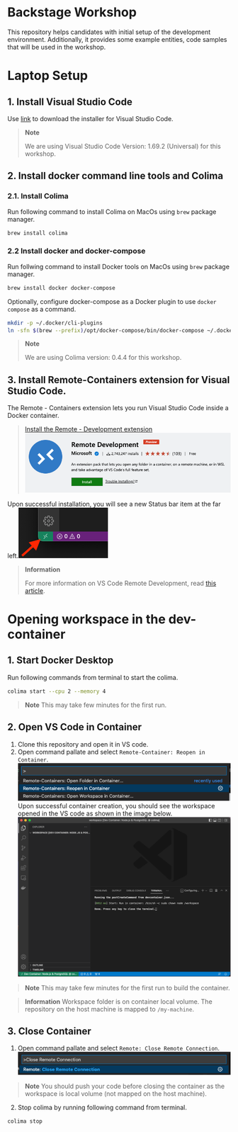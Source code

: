 # Backstage Workshop

This repository helps candidates with initial setup of the development environment. Additionally, it provides some example entities, code samples that will be used in the workshop.

# Laptop Setup

## 1. Install Visual Studio Code
Use [link](https://code.visualstudio.com/download) to download the installer for Visual Studio Code.

> **Note**
>
> We are using Visual Studio Code Version: 1.69.2 (Universal) for this workshop.

## 2. Install docker command line tools and Colima
### 2.1. Install Colima
Run following command to install Colima on MacOs using `brew` package manager.
```sh
brew install colima
```

### 2.2 Install docker and docker-compose
Run follwing command to install Docker tools on MacOs using `brew` package manager.
```sh
brew install docker docker-compose
```

Optionally, configure docker-compose as a Docker plugin to use `docker compose` as a command.
```sh
mkdir -p ~/.docker/cli-plugins
ln -sfn $(brew --prefix)/opt/docker-compose/bin/docker-compose ~/.docker/cli-plugins/docker-compose
```

> **Note**
>
> We are using Colima version: 0.4.4 for this workshop.

## 3. Install Remote-Containers extension for Visual Studio Code.

The Remote - Containers extension lets you run Visual Studio Code inside a Docker container.

> [Install the Remote - Development extension](vscode:extension/ms-vscode-remote.vscode-remote-extensionpack)
![Remote Development Extension](images/RemoteDevelopmentExtension.png)

Upon successful installation, you will see a new Status bar item at the far left.![Check installation](images/CheckInstallation.png)

> **Information**
>
> For more information on VS Code Remote Development, read [this article](https://code.visualstudio.com/docs/remote/remote-overview).

# Opening workspace in the dev-container

## 1. Start Docker Desktop
Run following commands from terminal to start the colima.
```sh
colima start --cpu 2 --memory 4
```
>**Note**
>This may take few minutes for the first run.

## 2. Open VS Code in Container
1. Clone this repository and open it in VS code.
2. Open command pallate and select `Remote-Container: Reopen in Container`. ![Reopen in Container](images/ReopenInContainer.png)
Upon successful container creation, you should see the workspace opened in the VS code as shown in the image below.
![Open in Container Success](images/OpenInContainerSuccess.png)

>**Note**
>This may take few minutes for the first run to build the container.

>**Information**
>Workspace folder is on container local volume.
>The repository on the host machine is mapped to `/my-machine`.

## 3. Close Container
1. Open command pallate and select `Remote: Close Remote Connection`. ![Close Remote Connection](images/CloseRemoteConnection.png)
>**Note**
>You should push your code before closing the container as the workspace is local volume (not mapped on the host machine).

2. Stop colima by running following command from terminal.
```sh
colima stop
``` 

